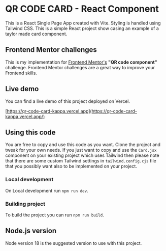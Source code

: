# QR CODE CARD - React Component

This is a React Single Page App created with Vite. Styling is handled using Tailwind CSS. This is a simple React project show casing an example of a taylor made card component.

## Frontend Mentor challenges

This is my implementation for [Frontend Mentor's](https://www.frontendmentor.io/challenges/results-summary-component-CE_K6s0maV) **"QR code component"** challenge. Frontend Mentor challenges are a great way to improve your Frontend skills.

## Live demo

You can find a live demo of this project deployed on Vercel.

[https://qr-code-card-kappa.vercel.app](https://qr-code-card-kappa.vercel.app/)

## Using this code

You are free to copy and use this code as you want. Clone the project and tweak for your own needs. If you just want to copy and use the `Card.jsx` component on your existing project which uses Tailwind then please note that there are some custom Tailwind settings in `tailwind.config.cjs` file that you possibly want also to be implemented on your project.

### Local development

On Local development run `npm run dev`.

### Building project

To build the project you can run `npm run build`.

## Node.js version

Node version 18 is the suggested version to use with this project.
